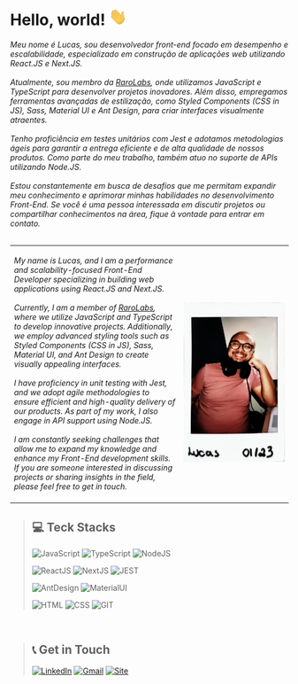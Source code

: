 <h1>
Hello, world! <img src="https://raw.githubusercontent.com/ABSphreak/ABSphreak/master/gifs/Hi.gif" height="32px" width="32px">
</h1>

<table>
  <tbody>
    <tr>
        <i>
        Meu nome é Lucas, sou desenvolvedor front-end focado em desempenho e escalabilidade, especializado em construção de aplicações web utilizando React.JS e Next.JS.<br><br>
          Atualmente, sou membro da <a href="https://rarolabs.com.br/">RaroLabs</a>, onde utilizamos JavaScript e TypeScript para desenvolver projetos inovadores. Além disso, empregamos ferramentas avançadas de estilização, como Styled Components (CSS in JS), Sass, Material UI e Ant Design, para criar interfaces visualmente atraentes. <br><br>
        Tenho proficiência em testes unitários com Jest e adotamos metodologias ágeis para garantir a entrega eficiente e de alta qualidade de nossos produtos. Como parte do meu trabalho, também atuo no suporte de APIs utilizando Node.JS.<br><br>
        Estou constantemente em busca de desafios que me permitam expandir meu conhecimento e aprimorar minhas habilidades no desenvolvimento Front-End. Se você é uma pessoa interessada em discutir projetos ou compartilhar conhecimentos na área, fique à vontade para entrar em contato.<br><br>
        </i>
    </tr>
    <tr>
    <td>
        <i>
        <br>
          My name is Lucas, and I am a performance and scalability-focused Front-End Developer specializing in building web applications using React.JS and Next.JS.<br><br>
          Currently, I am a member of <a href="https://rarolabs.com.br/">RaroLabs</a>, where we utilize JavaScript and TypeScript to develop innovative projects. Additionally, we employ advanced styling tools such as Styled Components (CSS in JS), Sass, Material UI, and Ant Design to create visually appealing interfaces.<br><br>
          I have proficiency in unit testing with Jest, and we adopt agile methodologies to ensure efficient and high-quality delivery of our products. As part of my work, I also engage in API support using Node.JS.<br><br>
          I am constantly seeking challenges that allow me to expand my knowledge and enhance my Front-End development skills. If you are someone interested in discussing projects or sharing insights in the field, please feel free to get in touch.<br><br>
        </i>
      </td>
      <td width="183">
        <br><br>
        <img src="./public/photo.jpg" alt="A photo of a smiling man in a pink shirt sitting in his office" width="183" height="288">
      </td>
    </tr>
  </tbody>
</table>

>## 💻 Teck Stacks
>
> ![JavaScript](https://img.shields.io/badge/JavaScript-323330?style=for-the-badge&logo=javascript&logoColor=F7DF1E) ![TypeScript](https://img.shields.io/badge/TypeScript-007ACC?style=for-the-badge&logo=typescript&logoColor=white) ![NodeJS](https://img.shields.io/badge/Node.js-339933?style=for-the-badge&logo=nodedotjs&logoColor=white)
> 
> ![ReactJS](https://img.shields.io/badge/React-20232A?style=for-the-badge&logo=react&logoColor=61DAFB) ![NextJS](https://img.shields.io/badge/next.js-000000?style=for-the-badge&logo=nextdotjs&logoColor=white) ![JEST](https://img.shields.io/badge/Jest-C21325?style=for-the-badge&logo=jest&logoColor=white)
> 
>![AntDesign](https://img.shields.io/badge/Ant%20Design-1890FF?style=for-the-badge&logo=antdesign&logoColor=white) ![MaterialUI](https://img.shields.io/badge/Material%20UI-007FFF?style=for-the-badge&logo=mui&logoColor=white)
>
> ![HTML](https://img.shields.io/badge/HTML5-E34F26?style=for-the-badge&logo=html5&logoColor=white) ![CSS](https://img.shields.io/badge/CSS3-1572B6?style=for-the-badge&logo=css3&logoColor=white) ![GIT](https://img.shields.io/badge/GIT-E44C30?style=for-the-badge&logo=git&logoColor=white)

<br>

>## 📞 Get in Touch
>
>[![LinkedIn](https://img.shields.io/badge/LinkedIn-0077B5?style=for-the-badge&logo=linkedin&logoColor=white)](https://www.linkedin.com/in/lucastamirfaria/) [![Gmail](https://img.shields.io/badge/Gmail-D14836?style=for-the-badge&logo=gmail&logoColor=white)](mailto:lucastamir@gmail.com) [![Site](https://img.shields.io/badge/website-000000?style=for-the-badge&logo=About.me&logoColor=white)](https://tamirfaria.vercel.app/)
